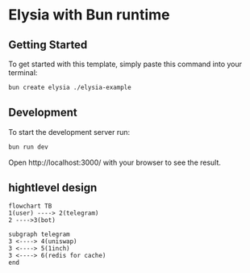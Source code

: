 # Elysia with Bun runtime

## Getting Started

To get started with this template, simply paste this command into your terminal:

```bash
bun create elysia ./elysia-example
```

## Development

To start the development server run:

```bash
bun run dev
```

Open http://localhost:3000/ with your browser to see the result.

## hightlevel design

```mermaid
flowchart TB
1(user) ----> 2(telegram)
2 ---->3(bot)

subgraph telegram
3 <----> 4(uniswap)
3 <----> 5(1inch)
3 <----> 6(redis for cache)
end
```

